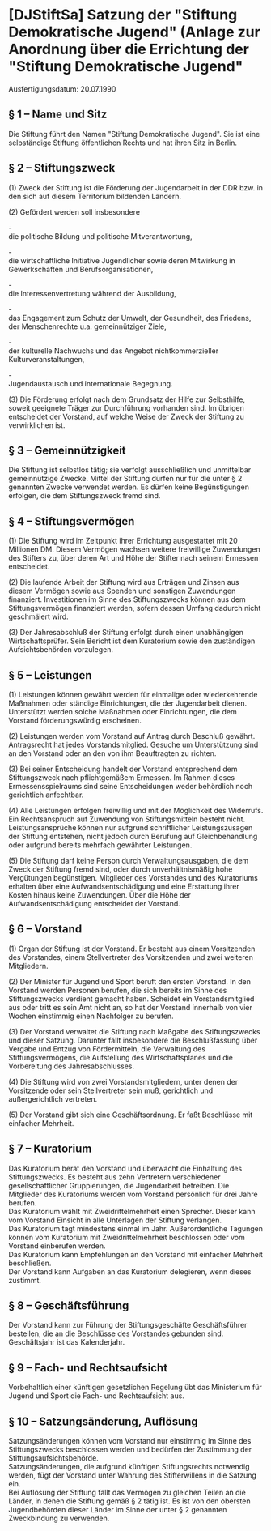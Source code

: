 # [DJStiftSa] Satzung der "Stiftung Demokratische Jugend" (Anlage zur Anordnung über die Errichtung der "Stiftung Demokratische Jugend"

Ausfertigungsdatum: 20.07.1990

 

## § 1 – Name und Sitz

Die Stiftung führt den Namen "Stiftung Demokratische Jugend". Sie ist eine selbständige Stiftung öffentlichen Rechts und hat ihren Sitz in Berlin.


## § 2 – Stiftungszweck

(1) Zweck der Stiftung ist die Förderung der Jugendarbeit in der DDR bzw. in den sich auf diesem Territorium bildenden Ländern.

(2) Gefördert werden soll insbesondere

\-  
die politische Bildung und politische Mitverantwortung,

\-  
die wirtschaftliche Initiative Jugendlicher sowie deren Mitwirkung in Gewerkschaften und Berufsorganisationen,

\-  
die Interessenvertretung während der Ausbildung,

\-  
das Engagement zum Schutz der Umwelt, der Gesundheit, des Friedens, der Menschenrechte u.a. gemeinnütziger Ziele,

\-  
der kulturelle Nachwuchs und das Angebot nichtkommerzieller Kulturveranstaltungen,

\-  
Jugendaustausch und internationale Begegnung.

(3) Die Förderung erfolgt nach dem Grundsatz der Hilfe zur Selbsthilfe, soweit geeignete Träger zur Durchführung vorhanden sind. Im übrigen entscheidet der Vorstand, auf welche Weise der Zweck der Stiftung zu verwirklichen ist.


## § 3 – Gemeinnützigkeit

Die Stiftung ist selbstlos tätig; sie verfolgt ausschließlich und unmittelbar gemeinnützige Zwecke. Mittel der Stiftung dürfen nur für die unter § 2 genannten Zwecke verwendet werden. Es dürfen keine Begünstigungen erfolgen, die dem Stiftungszweck fremd sind.


## § 4 – Stiftungsvermögen

(1) Die Stiftung wird im Zeitpunkt ihrer Errichtung ausgestattet mit 20 Millionen DM. Diesem Vermögen wachsen weitere freiwillige Zuwendungen des Stifters zu, über deren Art und Höhe der Stifter nach seinem Ermessen entscheidet.

(2) Die laufende Arbeit der Stiftung wird aus Erträgen und Zinsen aus diesem Vermögen sowie aus Spenden und sonstigen Zuwendungen finanziert. Investitionen im Sinne des Stiftungszwecks können aus dem Stiftungsvermögen finanziert werden, sofern dessen Umfang dadurch nicht geschmälert wird.

(3) Der Jahresabschluß der Stiftung erfolgt durch einen unabhängigen Wirtschaftsprüfer. Sein Bericht ist dem Kuratorium sowie den zuständigen Aufsichtsbehörden vorzulegen.


## § 5 – Leistungen

(1) Leistungen können gewährt werden für einmalige oder wiederkehrende Maßnahmen oder ständige Einrichtungen, die der Jugendarbeit dienen. Unterstützt werden solche Maßnahmen oder Einrichtungen, die dem Vorstand förderungswürdig erscheinen.

(2) Leistungen werden vom Vorstand auf Antrag durch Beschluß gewährt. Antragsrecht hat jedes Vorstandsmitglied. Gesuche um Unterstützung sind an den Vorstand oder an den von ihm Beauftragten zu richten.

(3) Bei seiner Entscheidung handelt der Vorstand entsprechend dem Stiftungszweck nach pflichtgemäßem Ermessen. Im Rahmen dieses Ermessensspielraums sind seine Entscheidungen weder behördlich noch gerichtlich anfechtbar.

(4) Alle Leistungen erfolgen freiwillig und mit der Möglichkeit des Widerrufs. Ein Rechtsanspruch auf Zuwendung von Stiftungsmitteln besteht nicht. Leistungsansprüche können nur aufgrund schriftlicher Leistungszusagen der Stiftung entstehen, nicht jedoch durch Berufung auf Gleichbehandlung oder aufgrund bereits mehrfach gewährter Leistungen.

(5) Die Stiftung darf keine Person durch Verwaltungsausgaben, die dem Zweck der Stiftung fremd sind, oder durch unverhältnismäßig hohe Vergütungen begünstigen. Mitglieder des Vorstandes und des Kuratoriums erhalten über eine Aufwandsentschädigung und eine Erstattung ihrer Kosten hinaus keine Zuwendungen. Über die Höhe der Aufwandsentschädigung entscheidet der Vorstand.


## § 6 – Vorstand

(1) Organ der Stiftung ist der Vorstand. Er besteht aus einem Vorsitzenden des Vorstandes, einem Stellvertreter des Vorsitzenden und zwei weiteren Mitgliedern.

(2) Der Minister für Jugend und Sport beruft den ersten Vorstand. In den Vorstand werden Personen berufen, die sich bereits im Sinne des Stiftungszwecks verdient gemacht haben. Scheidet ein Vorstandsmitglied aus oder tritt es sein Amt nicht an, so hat der Vorstand innerhalb von vier Wochen einstimmig einen Nachfolger zu berufen.

(3) Der Vorstand verwaltet die Stiftung nach Maßgabe des Stiftungszwecks und dieser Satzung. Darunter fällt insbesondere die Beschlußfassung über Vergabe und Entzug von Fördermitteln, die Verwaltung des Stiftungsvermögens, die Aufstellung des Wirtschaftsplanes und die Vorbereitung des Jahresabschlusses.

(4) Die Stiftung wird von zwei Vorstandsmitgliedern, unter denen der Vorsitzende oder sein Stellvertreter sein muß, gerichtlich und außergerichtlich vertreten.

(5) Der Vorstand gibt sich eine Geschäftsordnung. Er faßt Beschlüsse mit einfacher Mehrheit.


## § 7 – Kuratorium

Das Kuratorium berät den Vorstand und überwacht die Einhaltung des Stiftungszwecks. Es besteht aus zehn Vertretern verschiedener gesellschaftlicher Gruppierungen, die Jugendarbeit betreiben. Die Mitglieder des Kuratoriums werden vom Vorstand persönlich für drei Jahre berufen.  
Das Kuratorium wählt mit Zweidrittelmehrheit einen Sprecher. Dieser kann vom Vorstand Einsicht in alle Unterlagen der Stiftung verlangen.  
Das Kuratorium tagt mindestens einmal im Jahr. Außerordentliche Tagungen können vom Kuratorium mit Zweidrittelmehrheit beschlossen oder vom Vorstand einberufen werden.  
Das Kuratorium kann Empfehlungen an den Vorstand mit einfacher Mehrheit beschließen.  
Der Vorstand kann Aufgaben an das Kuratorium delegieren, wenn dieses zustimmt.


## § 8 – Geschäftsführung

Der Vorstand kann zur Führung der Stiftungsgeschäfte Geschäftsführer bestellen, die an die Beschlüsse des Vorstandes gebunden sind. Geschäftsjahr ist das Kalenderjahr.


## § 9 – Fach- und Rechtsaufsicht

Vorbehaltlich einer künftigen gesetzlichen Regelung übt das Ministerium für Jugend und Sport die Fach- und Rechtsaufsicht aus.


## § 10 – Satzungsänderung, Auflösung

Satzungsänderungen können vom Vorstand nur einstimmig im Sinne des Stiftungszwecks beschlossen werden und bedürfen der Zustimmung der Stiftungsaufsichtsbehörde.  
Satzungsänderungen, die aufgrund künftigen Stiftungsrechts notwendig werden, fügt der Vorstand unter Wahrung des Stifterwillens in die Satzung ein.  
Bei Auflösung der Stiftung fällt das Vermögen zu gleichen Teilen an die Länder, in denen die Stiftung gemäß § 2 tätig ist. Es ist von den obersten Jugendbehörden dieser Länder im Sinne der unter § 2 genannten Zweckbindung zu verwenden.
